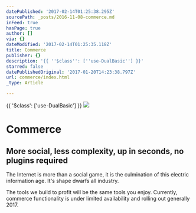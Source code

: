 ```yaml
---
datePublished: '2017-02-14T01:25:38.295Z'
sourcePath: _posts/2016-11-08-commerce.md
inFeed: true
hasPage: true
author: []
via: {}
dateModified: '2017-02-14T01:25:35.118Z'
title: Commerce
publisher: {}
description: '{{ ''$class'': [''use-DualBasic''] }}'
starred: false
datePublishedOriginal: '2017-01-20T14:23:38.797Z'
url: commerce/index.html
_type: Article

---
```

{{ '$class': \['use-DualBasic'\] }}
![](https://the-grid-user-content.s3-us-west-2.amazonaws.com/5ebeadee-e2b4-4feb-8b7a-dedfa1a4a262.jpg)

# Commerce

## More social, less complexity, up in seconds, no plugins required

The Internet is more than a social game, it is the culmination of this electric information age. It's shape dwarfs all industry.

The tools we build to profit will be the same tools you enjoy. Currently, commerce functionality is under limited availability and rolling out generally 2017\.